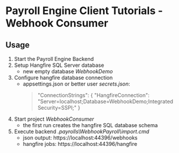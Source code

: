 # Payroll Engine Client Tutorials - Webhook Consumer

## Usage

1. Start the Payroll Engine Backend
2. Setup Hangfire SQL Server database
	- new empty database *WebhookDemo*
3. Configure hangfire database connection
	- appsettings.json or better user *secrets.json*:
       > "ConnectionStrings": {
       >   "HangfireConnection": "Server=localhost;Database=WebhookDemo;Integrated Security=SSPI;"
       >}
4. Start project *WebhookConsumer*
	- the first run creates the hangfire SQL database schema
5. Execute backend *.payrolls\WebhookPayroll\import.cmd*
    - json output: https://localhost:44396/webhooks
    - hangfire jobs: https://localhost:44396/hangfire
